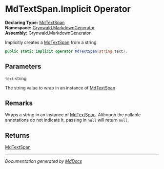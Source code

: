 ﻿<!--  
  <auto-generated>   
    The contents of this file were generated by a tool.  
    Changes to this file may be list if the file is regenerated  
  </auto-generated>   
-->

# MdTextSpan.Implicit Operator

**Declaring Type:** [MdTextSpan](../index.md)  
**Namespace:** [Grynwald.MarkdownGenerator](../../index.md)  
**Assembly:** Grynwald.MarkdownGenerator

Implicitly creates a [MdTextSpan](../index.md) from a string.

```csharp
public static implicit operator MdTextSpan(string text);
```

## Parameters

`text`  string

The string value to wrap in an instance of [MdTextSpan](../index.md)

## Remarks

Wraps a string in an instance of [MdTextSpan](../index.md). Although the nullable annotations do not indicate it, passing in `null` will return `null`.

## Returns

[MdTextSpan](../index.md)

___

*Documentation generated by [MdDocs](https://github.com/ap0llo/mddocs)*
